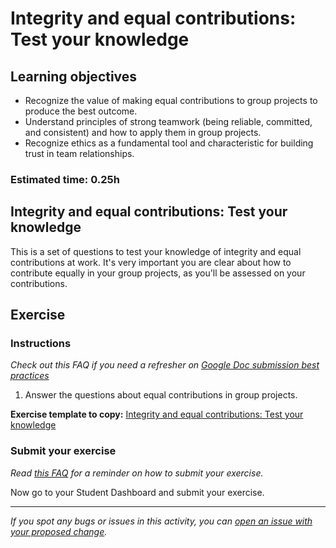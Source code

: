 # Integrity and equal contributions: Test your knowledge

## Learning objectives

- Recognize the value of making equal contributions to group projects to produce the best outcome.
- Understand principles of strong teamwork (being reliable, committed, and consistent) and how to apply them in group projects.
- Recognize ethics as a fundamental tool and characteristic for building trust in team relationships.

### **Estimated time**: 0.25h

## Integrity and equal contributions: Test your knowledge

This is a set of questions to test your knowledge of integrity and equal contributions at work. It's very important you are clear about how to contribute equally in your group projects, as you'll be assessed on your contributions.

## Exercise

### Instructions 

*Check out this FAQ if you need a refresher on [Google Doc submission best practices](https://microverse.zendesk.com/hc/en-us/articles/360063156813)*

1. Answer the questions about equal contributions in group projects.

**Exercise template to copy:** [Integrity and equal contributions: Test your knowledge](https://docs.google.com/document/d/1JFLEQ2cx5fEyHEXBiJbHcSQWV691uqQ1I_l9zz_T12Q/edit#)

### Submit your exercise 

*Read [this FAQ](https://microverse.zendesk.com/hc/en-us/articles/360061344234) for a reminder on how to submit your exercise.* 

Now go to your Student Dashboard and submit your exercise.


------

_If you spot any bugs or issues in this activity, you can [open an issue with your proposed change](https://github.com/microverseinc/curriculum-transversal-skills/blob/main/git-github/articles/open_issue.md)._
